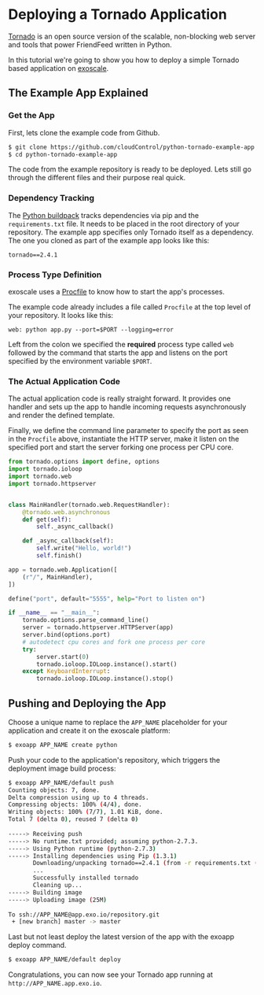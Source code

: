 # Deploying a Tornado Application

[Tornado] is an open source version of the scalable, non-blocking web server
and tools that power FriendFeed written in Python.

In this tutorial we're going to show you how to deploy a simple Tornado based
application on [exoscale].

## The Example App Explained

### Get the App
First, lets clone the example code from Github.
~~~bash
$ git clone https://github.com/cloudControl/python-tornado-example-app.git
$ cd python-tornado-example-app
~~~

The code from the example repository is ready to be deployed. Lets still go
through the different files and their purpose real quick.

### Dependency Tracking

The [Python buildpack] tracks dependencies via pip and the `requirements.txt`
file. It needs to be placed in the root directory of your repository. The
example app specifies only Tornado itself as a dependency. The one you cloned
as part of the example app looks like this:
~~~pip
tornado==2.4.1
~~~

### Process Type Definition
exoscale uses a [Procfile] to know how to start the app's processes.

The example code already includes a file called `Procfile` at the top level of
your repository. It looks like this:
~~~
web: python app.py --port=$PORT --logging=error
~~~

Left from the colon we specified the **required** process type called `web`
followed by the command that starts the app and listens on the port specified
by the environment variable `$PORT`.

### The Actual Application Code

The actual application code is really straight forward. It provides one handler
and sets up the app to handle incoming requests asynchronously and render the
defined template.

Finally, we define the command line parameter to specify the port as
seen in the `Procfile` above, instantiate the HTTP server, make it listen on
the specified port and start the server forking one process per CPU core.
~~~python
from tornado.options import define, options
import tornado.ioloop
import tornado.web
import tornado.httpserver


class MainHandler(tornado.web.RequestHandler):
    @tornado.web.asynchronous
    def get(self):
        self._async_callback()

    def _async_callback(self):
        self.write("Hello, world!")
        self.finish()

app = tornado.web.Application([
    (r"/", MainHandler),
])

define("port", default="5555", help="Port to listen on")

if __name__ == "__main__":
    tornado.options.parse_command_line()
    server = tornado.httpserver.HTTPServer(app)
    server.bind(options.port)
    # autodetect cpu cores and fork one process per core
    try:
        server.start(0)
        tornado.ioloop.IOLoop.instance().start()
    except KeyboardInterrupt:
        tornado.ioloop.IOLoop.instance().stop()
~~~

## Pushing and Deploying the App

Choose a unique name to replace the `APP_NAME` placeholder for your application
and create it on the exoscale platform:
~~~bash
$ exoapp APP_NAME create python
~~~

Push your code to the application's repository, which triggers the deployment
image build process:
~~~bash
$ exoapp APP_NAME/default push
Counting objects: 7, done.
Delta compression using up to 4 threads.
Compressing objects: 100% (4/4), done.
Writing objects: 100% (7/7), 1.01 KiB, done.
Total 7 (delta 0), reused 7 (delta 0)
       
-----> Receiving push
-----> No runtime.txt provided; assuming python-2.7.3.
-----> Using Python runtime (python-2.7.3)
-----> Installing dependencies using Pip (1.3.1)
       Downloading/unpacking tornado==2.4.1 (from -r requirements.txt (line 1))
       ...
       Successfully installed tornado
       Cleaning up...
-----> Building image
-----> Uploading image (25M)
       
To ssh://APP_NAME@app.exo.io/repository.git
 + [new branch] master -> master
~~~

Last but not least deploy the latest version of the app with the exoapp
deploy command.
~~~bash
$ exoapp APP_NAME/default deploy
~~~

Congratulations, you can now see your Tornado app running at `http://APP_NAME.app.exo.io`.

[Tornado]: http://www.tornadoweb.org
[exoscale]: http://www.exoscale.ch
[Python buildpack]: https://github.com/cloudControl/buildpack-python
[Procfile]: https://www.exoscale.ch/dev-center/Platform%20Documentation#buildpacks-and-the-procfile
